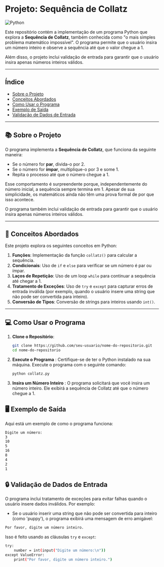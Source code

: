 # Projeto: Sequência de Collatz

![Python](https://img.shields.io/badge/Python-3.12-red)

Este repositório contém a implementação de um programa Python que explora a **Sequência de Collatz**, também conhecida como "o mais simples problema matemático impossível". O programa permite que o usuário insira um número inteiro e observe a sequência até que o valor chegue a 1.

Além disso, o projeto inclui validação de entrada para garantir que o usuário insira apenas números inteiros válidos.

---

## Índice
- [Sobre o Projeto](#-sobre-o-projeto)
- [Conceitos Abordados](#-conceitos-abordados)
- [Como Usar o Programa](#-como-usar-o-programa)
- [Exemplo de Saída](#️-exemplo-de-saída)
- [Validação de Dados de Entrada](#-validação-de-dados-de-entrada)

---

## 📚 Sobre o Projeto

O programa implementa a **Sequência de Collatz**, que funciona da seguinte maneira:
- Se o número for **par**, divida-o por 2.
- Se o número for **ímpar**, multiplique-o por 3 e some 1.
- Repita o processo até que o número chegue a 1.

Esse comportamento é surpreendente porque, independentemente do número inicial, a sequência sempre termina em 1. Apesar de sua simplicidade, os matemáticos ainda não têm uma prova formal de por que isso acontece.

O programa também inclui validação de entrada para garantir que o usuário insira apenas números inteiros válidos.

---

## 📂 Conceitos Abordados

Este projeto explora os seguintes conceitos em Python:
1. **Funções**: Implementação da função `collatz()` para calcular a sequência.
2. **Condicionais**: Uso de `if` e `else` para verificar se um número é par ou ímpar.
3. **Laços de Repetição**: Uso de um loop `while` para continuar a sequência até chegar a 1.
4. **Tratamento de Exceções**: Uso de `try` e `except` para capturar erros de entrada inválida (por exemplo, quando o usuário insere uma string que não pode ser convertida para inteiro).
5. **Conversão de Tipos**: Conversão de strings para inteiros usando `int()`.

---

## 💻 Como Usar o Programa

1. **Clone o Repositório**:
   ```bash
   git clone https://github.com/seu-usuario/nome-do-repositorio.git
   cd nome-do-repositorio
2. **Execute o Programa** :
    Certifique-se de ter o Python instalado na sua máquina. Execute o programa com o seguinte comando:
    ```bash
    python collatz.py
    ```
3. **Insira um Número Inteiro** :
    O programa solicitará que você insira um número inteiro.
    Ele exibirá a sequência de Collatz até que o número chegue a 1.


## 🖥️ Exemplo de Saída
Aqui está um exemplo de como o programa funciona:
```bash
Digite um número:
3
10
5
16
8
4
2
1
```

## 🔒 Validação de Dados de Entrada
O programa inclui tratamento de exceções para evitar falhas quando o usuário insere dados inválidos. Por exemplo:

- Se o usuário inserir uma string que não pode ser convertida para inteiro (como 'puppy'), o programa exibirá uma mensagem de erro amigável:
```bash
Por favor, digite um número inteiro.
```
Isso é feito usando as cláusulas `try` e `except`:
```bash
try:
    number = int(input("Digite um número:\n"))
except ValueError:
    print("Por favor, digite um número inteiro.")
```